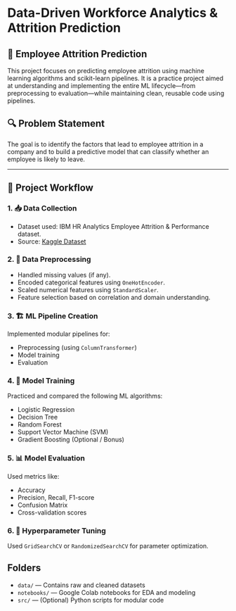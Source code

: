 # Data-Driven Workforce Analytics & Attrition Prediction

## 🧠 Employee Attrition Prediction

This project focuses on predicting employee attrition using machine learning algorithms and scikit-learn pipelines. It is a practice project aimed at understanding and implementing the entire ML lifecycle—from preprocessing to evaluation—while maintaining clean, reusable code using pipelines.


## 🔍 Problem Statement

The goal is to identify the factors that lead to employee attrition in a company and to build a predictive model that can classify whether an employee is likely to leave.

---

## 🚀 Project Workflow

### 1. 📥 Data Collection
- Dataset used: IBM HR Analytics Employee Attrition & Performance dataset.
- Source: [Kaggle Dataset](https://www.kaggle.com/pavansubhasht/ibm-hr-analytics-attrition-dataset)

### 2. 🧹 Data Preprocessing
- Handled missing values (if any).
- Encoded categorical features using `OneHotEncoder`.
- Scaled numerical features using `StandardScaler`.
- Feature selection based on correlation and domain understanding.

### 3. 🏗️ ML Pipeline Creation
Implemented modular pipelines for:
- Preprocessing (using `ColumnTransformer`)
- Model training
- Evaluation

### 4. 🤖 Model Training
Practiced and compared the following ML algorithms:
- Logistic Regression
- Decision Tree
- Random Forest
- Support Vector Machine (SVM)
- Gradient Boosting (Optional / Bonus)

### 5. 📊 Model Evaluation
Used metrics like:
- Accuracy
- Precision, Recall, F1-score
- Confusion Matrix
- Cross-validation scores

### 6. 🧪 Hyperparameter Tuning
Used `GridSearchCV` or `RandomizedSearchCV` for parameter optimization.

## Folders
- `data/` — Contains raw and cleaned datasets
- `notebooks/` — Google Colab notebooks for EDA and modeling
- `src/` — (Optional) Python scripts for modular code


